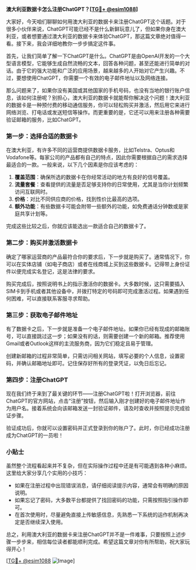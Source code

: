 **澳大利亚数据卡怎么注册ChatGPT？[[TG💪+ @esim1088](https://t.me/s/esim1088)]**

大家好，今天咱们聊聊如何用澳大利亚的数据卡来注册ChatGPT这个话题。对于很多小伙伴来说，ChatGPT可能已经不是什么新鲜玩意儿了，但如果你身在澳大利亚，或者想要通过澳大利亚的数据卡来体验ChatGPT，那这篇文章绝对值得一看。接下来，我会详细地教你一步步搞定这件事。

首先，让我们简单了解一下ChatGPT是什么。ChatGPT是由OpenAI开发的一个大型语言模型，它能够生成自然流畅的文本，回答各种问题，甚至还能进行简单的对话。由于它的强大功能和广泛的应用场景，越来越多的人开始对它产生兴趣。不过，要想使用ChatGPT，你需要一个有效的电子邮件地址以及网络连接。

那么问题来了，如果你没有美国或其他国家的手机号码，也没有当地的银行账户信息，该如何注册呢？别担心，澳大利亚的数据卡就能帮你解决这个问题！澳大利亚的数据卡是一种预付费的移动通信服务，你可以轻松购买并激活，然后用它来进行网络浏览、打电话或发送短信等操作。而更重要的是，它还可以用来注册各种需要验证邮箱的服务，比如ChatGPT。

### 第一步：选择合适的数据卡

在澳大利亚，有许多不同的运营商提供数据卡服务，比如Telstra、Optus和Vodafone等。每家公司的产品都有自己的特点，因此你需要根据自己的需求选择最适合的一款。一般来说，以下几个因素是你应该考虑的：

1. **覆盖范围**：确保所选的数据卡在你经常活动的地方有良好的信号覆盖。
2. **流量套餐**：查看提供的流量是否足够支持你的日常使用，尤其是当你计划频繁访问互联网时。
3. **价格**：对比不同供应商的价格，找到性价比最高的选项。
4. **额外功能**：有些数据卡可能会附带一些额外的功能，如免费通话分钟数或是家庭共享计划等。

完成这些比较之后，你就应该能选出一款适合自己的数据卡了。

### 第二步：购买并激活数据卡

确定了哪家运营商的产品最符合你的要求后，下一步就是购买了。通常情况下，你可以在实体店铺（如电子商店）或者在线商城上买到这些数据卡。记得带上身份证件以便完成实名登记，这是法律的要求。

购买完成后，按照说明书上的指示激活你的数据卡。大多数时候，这只需要插入SIM卡到手机或者其他设备中，并拨打特定的号码即可完成激活过程。如果遇到任何困难，可以直接联系客服寻求帮助。

### 第三步：获取电子邮件地址

有了数据卡之后，下一步就是准备一个电子邮件地址。如果你已经有现成的邮箱账号，可以直接跳过这一步；如果没有的话，则需要创建一个新的邮箱。推荐使用Gmail或者Outlook这样的主流服务商，因为它们稳定且易于管理。

创建新邮箱的过程非常简单，只需访问相关网站，填写必要的个人信息，设置密码，并确认邮箱地址即可。记住保存好所有的登录凭证，以免日后忘记。

### 第四步：注册ChatGPT

现在我们终于来到了最关键的环节——注册ChatGPT啦！打开浏览器，前往ChatGPT的官方网站，点击“注册”按钮，然后输入刚才创建好的电子邮件地址作为用户名。接着系统会向该邮箱发送一封验证邮件，请及时查收并按照提示完成验证步骤。

验证成功后，你就可以设置密码并正式登录到你的账户了。此时，你已经成功注册成为ChatGPT的一员啦！

### 小贴士

虽然整个流程看起来并不复杂，但在实际操作过程中还是有可能遇到各种小麻烦。这里给大家分享几个实用的小技巧：

- 如果在注册过程中出现错误消息，请仔细阅读提示内容，通常会有明确的原因说明。
- 如果忘记了密码，大多数平台都提供了找回密码的功能，只需按照指引操作即可。
- 在首次使用时，尽量避免直接上传敏感信息，先熟悉一下系统的运作机制再决定是否继续深入使用。

总之，利用澳大利亚的数据卡来注册ChatGPT并不是一件难事，只要按照上述步骤一步步来，相信每位读者都能顺利完成。希望这篇文章对你有所帮助，祝大家玩得开心！

[[TG💪+ @esim1088](https://t.me/s/esim1088) ![Image](https://i.postimg.cc/4NQfJmqS/Snipaste-2025-05-13-00-14-12.png)]